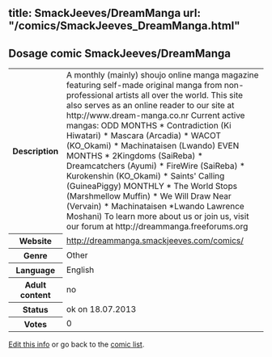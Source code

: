 title: SmackJeeves/DreamManga
url: "/comics/SmackJeeves_DreamManga.html"
---
Dosage comic SmackJeeves/DreamManga
-----------------------------------------

<p id="msg"></p>
<script type="text/javascript">
if (window.location.search === '?edit_info_mail=sent_ok') {
  var elem = document.getElementById("msg");
  elem.innerHTML = 'Edited information sucessfully sent for review, which is usually done daily. Thanks!';
  elem.className = 'ok';
}
</script>
<table class="comicinfo">
<tr>
<th>Description</th><td>A monthly (mainly) shoujo online manga magazine featuring self-made original manga from non-professional artists all over the world. This site also serves as an online reader to our site at http://www.dream-manga.co.nr Current active mangas: ODD MONTHS * Contradiction (Ki Hiwatari) * Mascara (Arcadia) * WACOT (KO_Okami) * Machinataisen (Lwando) EVEN MONTHS * 2Kingdoms (SaiReba) * Dreamcatchers (Ayumi) * FireWire (SaiReba) * Kurokenshin (KO_Okami) * Saints' Calling (GuineaPiggy) MONTHLY * The World Stops (Marshmellow Muffin) * We Will Draw Near (Vervain) * Machinataisen *Lwando Lawrence Moshani) To learn more about us or join us, visit our forum at http://dreammanga.freeforums.org</td>
</tr>
<tr>
<th>Website</th><td><a href="http://dreammanga.smackjeeves.com/comics/">http://dreammanga.smackjeeves.com/comics/</a></td>
</tr>
<tr>
<th>Genre</th><td>Other</td>
</tr>
<tr>
<th>Language</th><td>English</td>
</tr>
<tr>
<th>Adult content</th><td>no</td>
</tr>
<tr>
<th>Status</th><td>ok on 18.07.2013</td>
</tr>
<tr>
<th>Votes</th><td>0</td>
</tr>
</table>

[Edit this info](SmackJeeves_DreamManga_edit.html) or go back to the [comic list](../comic-index.html).
